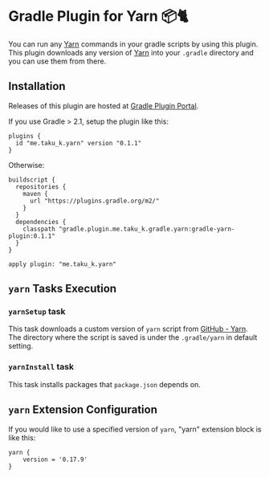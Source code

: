 # Gradle Plugin for Yarn :package::cat2:

You can run any [Yarn](https://yarnpkg.com) commands in your gradle scripts by using this plugin.
This plugin downloads any version of [Yarn](https://yarnpkg.com)
into your `.gradle` directory and you can use them from there.

## Installation

Releases of this plugin are hosted at [Gradle Plugin Portal](https://plugins.gradle.org/plugin/me.taku_k.yarn).

If you use Gradle > 2.1, setup the plugin like this:

```
plugins {
  id "me.taku_k.yarn" version "0.1.1"
}
```

Otherwise:

```
buildscript {
  repositories {
    maven {
      url "https://plugins.gradle.org/m2/"
    }
  }
  dependencies {
    classpath "gradle.plugin.me.taku_k.gradle.yarn:gradle-yarn-plugin:0.1.1"
  }
}

apply plugin: "me.taku_k.yarn"
```


## `yarn` Tasks Execution

### `yarnSetup` task

This task downloads a custom version of `yarn` script from
[GitHub - Yarn](https://github.com/yarnpkg/yarn/releases).
The directory where the script is saved is under the `.gradle/yarn` in default setting.

### `yarnInstall` task

This task installs packages that `package.json` depends on.

## `yarn` Extension Configuration

If you would like to use a specified version of `yarn`,
"yarn" extension block is like this:

```
yarn {
	version = '0.17.9'
}
```
